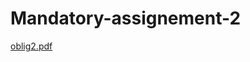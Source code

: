 # Mandatory-assignement-2

[oblig2.pdf](https://github.com/IN2010-assignements/Mandatory-assignement-2/files/8891655/oblig2.pdf)
